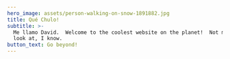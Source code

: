 ```yaml
---
hero_image: assets/person-walking-on-snow-1891882.jpg
title: Qué Chulo!
subtitle: >-
  Me llamo David.  Welcome to the coolest website on the planet!  Not much to
  look at, I know.
button_text: Go beyond!
---
```


